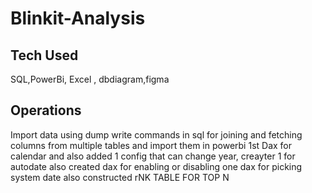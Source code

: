 # Blinkit-Analysis

## Tech Used
SQL,PowerBi, Excel , dbdiagram,figma

## Operations
Import data using dump
write commands in sql for joining and fetching columns from multiple tables and import them in powerbi
1st Dax for calendar and also added 1 config that can change year, creayter 1 for autodate
also created dax for enabling or disabling
one dax for picking system date
also constructed rNK TABLE FOR TOP N



